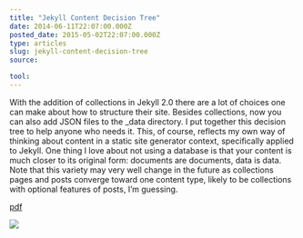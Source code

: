 ```yaml
---
title: "Jekyll Content Decision Tree"
date: 2014-06-11T22:07:00.000Z
posted_date: 2015-05-02T22:07:00.000Z
type: articles
slug: jekyll-content-decision-tree
source:

tool:
---
```

With the addition of collections in Jekyll 2.0 there are a lot of choices one can make about how to structure their site. Besides collections, now you can also add JSON files to the _data directory. I put together this decision tree to help anyone who needs it. This, of course, reflects my own way of thinking about content in a static site generator context, specifically applied to Jekyll. One thing I love about not using a database is that your content is much closer to its original form: documents are documents, data is data. Note that this variety may very well change in the future as collections pages and posts converge toward one content type, likely to be collections with optional features of posts, I’m guessing.

[pdf](http://www.thenewdynamic.com/assets/files/jekyll-content-140611_v1.pdf)

![](/webhook-uploads/1430604406205_jekyll-content-140611_v1.png)

